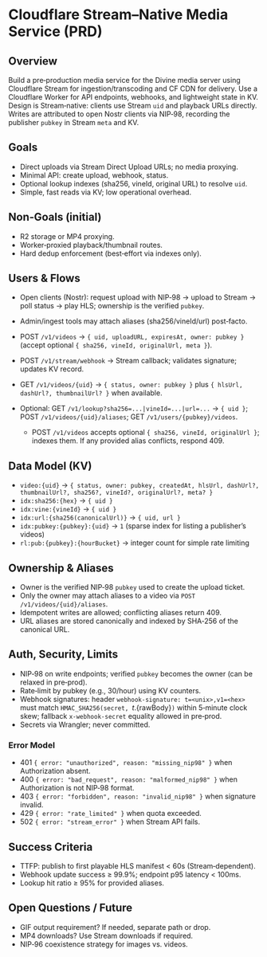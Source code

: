 # Cloudflare Stream–Native Media Service (PRD)

## Overview
Build a pre‑production media service for the Divine media server using Cloudflare Stream for ingestion/transcoding and CF CDN for delivery. Use a Cloudflare Worker for API endpoints, webhooks, and lightweight state in KV. Design is Stream‑native: clients use Stream `uid` and playback URLs directly. Writes are attributed to open Nostr clients via NIP‑98, recording the publisher `pubkey` in Stream `meta` and KV.

## Goals
- Direct uploads via Stream Direct Upload URLs; no media proxying.
- Minimal API: create upload, webhook, status.
- Optional lookup indexes (sha256, vineId, original URL) to resolve `uid`.
- Simple, fast reads via KV; low operational overhead.

## Non‑Goals (initial)
- R2 storage or MP4 proxying.
- Worker‑proxied playback/thumbnail routes.
- Hard dedup enforcement (best‑effort via indexes only).

## Users & Flows
- Open clients (Nostr): request upload with NIP‑98 → upload to Stream → poll status → play HLS; ownership is the verified `pubkey`.
- Admin/ingest tools may attach aliases (sha256/vineId/url) post‑facto.

- POST `/v1/videos` → `{ uid, uploadURL, expiresAt, owner: pubkey }` (accept optional `{ sha256, vineId, originalUrl, meta }`).
- POST `/v1/stream/webhook` → Stream callback; validates signature; updates KV record.
- GET `/v1/videos/{uid}` → `{ status, owner: pubkey }` plus `{ hlsUrl, dashUrl?, thumbnailUrl? }` when available.
- Optional: GET `/v1/lookup?sha256=...|vineId=...|url=...` → `{ uid }`; POST `/v1/videos/{uid}/aliases`; GET `/v1/users/{pubkey}/videos`.
  - POST `/v1/videos` accepts optional `{ sha256, vineId, originalUrl }`; indexes them. If any provided alias conflicts, respond 409.

## Data Model (KV)
- `video:{uid}` → `{ status, owner: pubkey, createdAt, hlsUrl, dashUrl?, thumbnailUrl?, sha256?, vineId?, originalUrl?, meta? }`
- `idx:sha256:{hex}` → `{ uid }`
- `idx:vine:{vineId}` → `{ uid }`
- `idx:url:{sha256(canonicalUrl)}` → `{ uid, url }`
- `idx:pubkey:{pubkey}:{uid}` → `1` (sparse index for listing a publisher’s videos)
- `rl:pub:{pubkey}:{hourBucket}` → integer count for simple rate limiting

## Ownership & Aliases
- Owner is the verified NIP‑98 `pubkey` used to create the upload ticket.
- Only the owner may attach aliases to a video via `POST /v1/videos/{uid}/aliases`.
- Idempotent writes are allowed; conflicting aliases return 409.
- URL aliases are stored canonically and indexed by SHA‑256 of the canonical URL.

## Auth, Security, Limits
- NIP‑98 on write endpoints; verified `pubkey` becomes the owner (can be relaxed in pre‑prod).
- Rate‑limit by pubkey (e.g., 30/hour) using KV counters.
- Webhook signatures: header `webhook-signature: t=<unix>,v1=<hex>` must match `HMAC_SHA256(secret, `${t}.${rawBody}`)` within 5‑minute clock skew; fallback `x-webhook-secret` equality allowed in pre‑prod.
- Secrets via Wrangler; never committed.

### Error Model
- 401 `{ error: "unauthorized", reason: "missing_nip98" }` when Authorization absent.
- 400 `{ error: "bad_request", reason: "malformed_nip98" }` when Authorization is not NIP‑98 format.
- 403 `{ error: "forbidden", reason: "invalid_nip98" }` when signature invalid.
- 429 `{ error: "rate_limited" }` when quota exceeded.
- 502 `{ error: "stream_error" }` when Stream API fails.

## Success Criteria
- TTFP: publish to first playable HLS manifest < 60s (Stream‑dependent).
- Webhook update success ≥ 99.9%; endpoint p95 latency < 100ms.
- Lookup hit ratio ≥ 95% for provided aliases.

## Open Questions / Future
- GIF output requirement? If needed, separate path or drop.
- MP4 downloads? Use Stream downloads if required.
- NIP‑96 coexistence strategy for images vs. videos.
